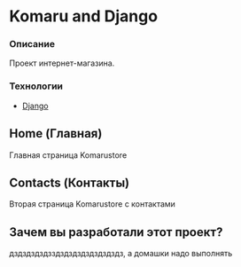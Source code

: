 # Komaru and Django
### Описание
Проект интернет-магазина.

### Технологии
- [Django](https://www.djangoproject.com/)

## Home (Главная)
Главная страница Komarustore

## Contacts (Контакты)
Вторая страница Komarustore с контактами


## Зачем вы разработали этот проект?
дздздздздзздздздздздздздздз, а домашки надо выполнять